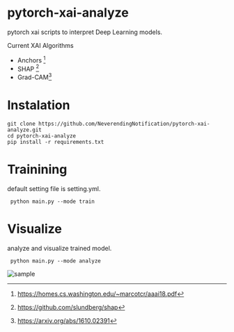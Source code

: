 # pytorch-xai-analyze

pytorch xai scripts to interpret Deep Learning models.

Current XAI Algorithms

- Anchors [^1]
- SHAP [^2]
- Grad-CAM[^3]



# Instalation
```
git clone https://github.com/NeverendingNotification/pytorch-xai-analyze.git
cd pytorch-xai-analyze
pip install -r requirements.txt
```


# Trainining
default setting file is setting.yml.
```
 python main.py --mode train
```


# Visualize
analyze and visualize trained model.
```
 python main.py --mode analyze
```
![sample](https://neverendingnotification.github.io/images/xai_sample.jpg)



[^1]: https://homes.cs.washington.edu/~marcotcr/aaai18.pdf
[^2]: https://github.com/slundberg/shap
[^3]: https://arxiv.org/abs/1610.02391


